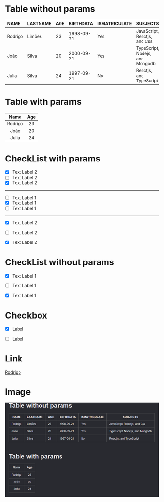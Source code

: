 # Table without params
| NAME    | LASTNAME | AGE | BIRTHDATA  | ISMATRICULATE | SUBJECTS                        |
|:--------|:---------|:----|:-----------|:--------------|:--------------------------------|
| Rodrigo | Limões   | 23  | 1998-09-21 | Yes           | JavaScript, Reactjs, and Css    |
| João    | Silva    | 20  | 2000-09-21 | Yes           | TypeScript, Nodejs, and Mongodb |
| Julia   | Silva    | 24  | 1997-09-21 | No            | Reactjs, and TypeScript         |


# Table with params
| Name    | Age |
|:-------:|:---:|
| Rodrigo | 23  |
| João    | 20  |
| Julia   | 24  |


# CheckList with params
- [X] Text Label 2
- [ ] Text Label 2
- [X] Text Label 2

_________________
- [ ] Text Label 1
- [X] Text Label 1
- [ ] Text Label 1

_________________
- [X] Text Label 2
- [ ] Text Label 2
- [X] Text Label 2


# CheckList without params
- [X] Text Label 1
- [ ] Text Label 1
- [X] Text Label 1


# Checkbox
- [X] Label

- [ ] Label


# Link
[Rodrigo](https://github.com/rodrigolimoes)

# Image

![Table Example of hbs-markdown-helpers library](../image/image_test.png)